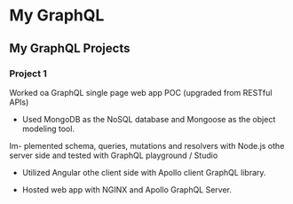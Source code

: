 # My GraphQL

## My GraphQL Projects

### Project 1

Worked oa GraphQL single page web app POC (upgraded from RESTful APIs)

- Used MongoDB as the NoSQL database and Mongoose as the object modeling tool.

Im- plemented schema, queries, mutations and resolvers with Node.js othe server side and tested with GraphQL playground / Studio

- Utilized Angular othe client side with Apollo client GraphQL library.

- Hosted web app with NGINX and Apollo GraphQL Server.
